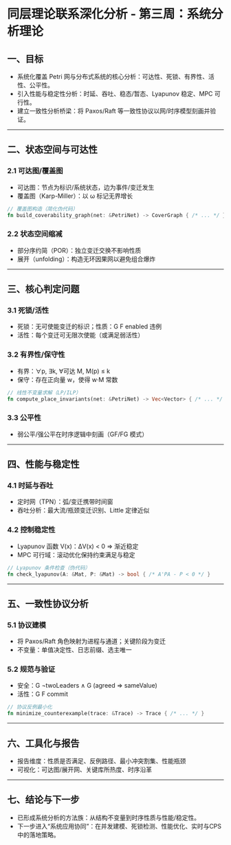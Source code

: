 # 同层理论联系深化分析 - 第三周：系统分析理论

## 一、目标

- 系统化覆盖 Petri 网与分布式系统的核心分析：可达性、死锁、有界性、活性、公平性。
- 引入性能与稳定性分析：时延、吞吐、稳态/暂态、Lyapunov 稳定、MPC 可行性。
- 建立一致性分析桥梁：将 Paxos/Raft 等一致性协议以网/时序模型刻画并验证。

---

## 二、状态空间与可达性

### 2.1 可达图/覆盖图

- 可达图：节点为标识/系统状态，边为事件/变迁发生
- 覆盖图（Karp-Miller）：以 ω 标记无界增长

```rust
// 覆盖图构造（简化伪代码）
fn build_coverability_graph(net: &PetriNet) -> CoverGraph { /* ... */ }
```

### 2.2 状态空间缩减

- 部分序约简（POR）：独立变迁交换不影响性质
- 展开（unfolding）：构造无环因果网以避免组合爆炸

---

## 三、核心判定问题

### 3.1 死锁/活性

- 死锁：无可使能变迁的标识；性质：G F enabled 违例
- 活性：每个变迁可无限次使能（或满足弱活性）

### 3.2 有界性/保守性

- 有界：∀p, ∃k, ∀可达 M, M(p) ≤ k
- 保守：存在正向量 w，使得 w·M 常数

```rust
// 线性不变量求解（LP/ILP）
fn compute_place_invariants(net: &PetriNet) -> Vec<Vector> { /* ... */ }
```

### 3.3 公平性

- 弱公平/强公平在时序逻辑中刻画（GF/FG 模式）

---

## 四、性能与稳定性

### 4.1 时延与吞吐

- 定时网（TPN）：弧/变迁携带时间窗
- 吞吐分析：最大流/瓶颈变迁识别、Little 定律近似

### 4.2 控制稳定性

- Lyapunov 函数 V(x)：ΔV(x) < 0 ⇒ 渐近稳定
- MPC 可行域：滚动优化保持约束满足与稳定

```rust
// Lyapunov 条件检查（伪代码）
fn check_lyapunov(A: &Mat, P: &Mat) -> bool { /* A'PA - P < 0 */ }
```

---

## 五、一致性协议分析

### 5.1 协议建模

- 将 Paxos/Raft 角色映射为进程与通道；关键阶段为变迁
- 不变量：单值决定性、日志前缀、选主唯一

### 5.2 规范与验证

- 安全：G ¬twoLeaders ∧ G (agreed ⇒ sameValue)
- 活性：G F commit

```rust
// 协议反例最小化
fn minimize_counterexample(trace: &Trace) -> Trace { /* ... */ }
```

---

## 六、工具化与报告

- 报告维度：性质是否满足、反例路径、最小冲突割集、性能瓶颈
- 可视化：可达图/展开网、关键库所热度、时序沿革

---

## 七、结论与下一步

- 已形成系统分析的方法族：从结构不变量到时序性质与性能/稳定性。
- 下一步进入“系统应用协同”：在并发建模、死锁检测、性能优化、实时与CPS中的落地策略。
